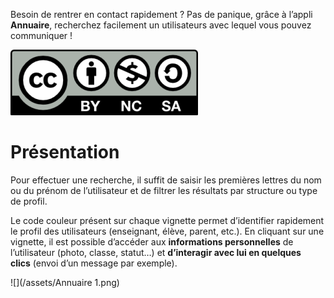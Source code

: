 Besoin de rentrer en contact rapidement ? Pas de panique, grâce à l’appli **Annuaire**, recherchez facilement un utilisateurs avec lequel vous pouvez communiquer !

![](../../wp-content/uploads/2015/03/CC-BY-NC-SA-3.0-FR-300x105.png)

Présentation
============

Pour effectuer une recherche, il suffit de saisir les premières lettres du nom ou du prénom de l’utilisateur et de filtrer les résultats par structure ou type de profil.

Le code couleur présent sur chaque vignette permet d’identifier rapidement le profil des utilisateurs (enseignant, élève, parent, etc.). En cliquant sur une vignette, il est possible d’accéder aux **informations personnelles** de l’utilisateur (photo, classe, statut…) et **d’interagir avec lui en quelques clics** (envoi d’un message par exemple).

![](/assets/Annuaire 1.png)

